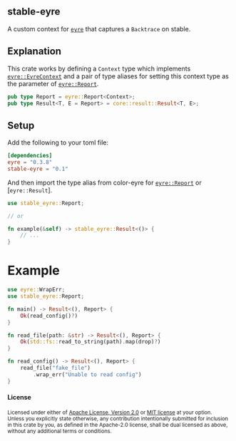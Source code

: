 stable-eyre
-----------

A custom context for [`eyre`] that captures a `Backtrace` on stable.

## Explanation

This crate works by defining a `Context` type which implements [`eyre::EyreContext`]
and a pair of type aliases for setting this context type as the parameter of
[`eyre::Report`].

```rust
pub type Report = eyre::Report<Context>;
pub type Result<T, E = Report> = core::result::Result<T, E>;
```

## Setup

Add the following to your toml file:

```toml
[dependencies]
eyre = "0.3.8"
stable-eyre = "0.1"
```

And then import the type alias from color-eyre for [`eyre::Report`] or [`eyre::Result`].

```rust
use stable_eyre::Report;

// or

fn example(&self) -> stable_eyre::Result<()> {
    // ...
}
```

# Example


```rust
use eyre::WrapErr;
use stable_eyre::Report;

fn main() -> Result<(), Report> {
    Ok(read_config()?)
}

fn read_file(path: &str) -> Result<(), Report> {
    Ok(std::fs::read_to_string(path).map(drop)?)
}

fn read_config() -> Result<(), Report> {
    read_file("fake_file")
        .wrap_err("Unable to read config")
}
```

#### License

<sup>
Licensed under either of <a href="LICENSE-APACHE">Apache License, Version
2.0</a> or <a href="LICENSE-MIT">MIT license</a> at your option.
</sup>

<br>

<sub>
Unless you explicitly state otherwise, any contribution intentionally submitted
for inclusion in this crate by you, as defined in the Apache-2.0 license, shall
be dual licensed as above, without any additional terms or conditions.
</sub>

[`eyre`]: https://docs.rs/eyre
[`eyre::EyreContext`]: https://docs.rs/eyre/0.3.8/eyre/trait.EyreContext.html
[`eyre::Report`]: https://docs.rs/eyre/0.3.8/eyre/struct.Report.html
